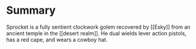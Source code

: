 # Summary

Sprocket is a fully sentient clockwork golem recovered by [[Esky]] from an ancient temple in the [[desert realm]]. He dual wields lever action pistols, has a red cape, and wears a cowboy hat.
